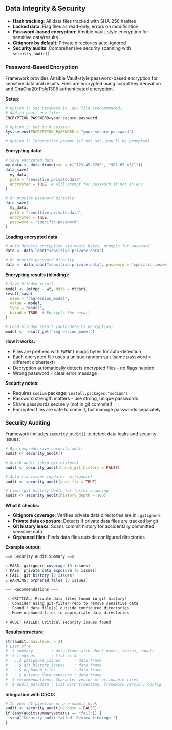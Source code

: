 ## Data Integrity & Security

- **Hash tracking**: All data files tracked with SHA-256 hashes
- **Locked data**: Flag files as read-only, errors on modification
- **Password-based encryption**: Ansible Vault-style encryption for sensitive data/results
- **Gitignore by default**: Private directories auto-ignored
- **Security audits**: Comprehensive security scanning with `security_audit()`

### Password-Based Encryption

Framework provides Ansible Vault-style password-based encryption for sensitive data and results. Files are encrypted using scrypt key derivation and ChaCha20-Poly1305 authenticated encryption.

**Setup:**

```r
# Option 1: Set password in .env file (recommended)
# Add to your .env file:
ENCRYPTION_PASSWORD=your-secure-password

# Option 2: Set in R session
Sys.setenv(ENCRYPTION_PASSWORD = "your-secure-password")

# Option 3: Interactive prompt (if not set, you'll be prompted)
```

**Encrypting data:**

```r
# Save encrypted data
my_data <- data.frame(ssn = c("123-45-6789", "987-65-4321"))
data_save(
  my_data,
  path = "sensitive.private.data",
  encrypted = TRUE  # Will prompt for password if not in env
)

# Or provide password directly
data_save(
  my_data,
  path = "sensitive.private.data",
  encrypted = TRUE,
  password = "specific-password"
)
```

**Loading encrypted data:**

```r
# Auto-detects encryption via magic bytes, prompts for password
data <- data_load("sensitive.private.data")

# Or provide password directly
data <- data_load("sensitive.private.data", password = "specific-password")
```

**Encrypting results (blinding):**

```r
# Save blinded result
model <- lm(mpg ~ wt, data = mtcars)
result_save(
  name = "regression_model",
  value = model,
  type = "model",
  blind = TRUE  # Encrypts the result
)

# Load blinded result (auto-detects encryption)
model <- result_get("regression_model")
```

**How it works:**
- Files are prefixed with `FWENC1` magic bytes for auto-detection
- Each encrypted file uses a unique random salt (same password = different ciphertext)
- Decryption automatically detects encrypted files - no flags needed
- Wrong password = clear error message

**Security notes:**
- Requires `sodium` package: `install.packages("sodium")`
- Password strength matters - use strong, unique passwords
- Share passwords securely (not in git commits!)
- Encrypted files are safe to commit, but manage passwords separately

### Security Auditing

Framework includes `security_audit()` to detect data leaks and security issues:

```r
# Run comprehensive security audit
audit <- security_audit()

# Quick audit (skip git history)
audit <- security_audit(check_git_history = FALSE)

# Auto-fix issues (updates .gitignore)
audit <- security_audit(auto_fix = TRUE)

# Limit git history depth for faster scanning
audit <- security_audit(history_depth = 100)
```

**What it checks:**
- **Gitignore coverage**: Verifies private data directories are in `.gitignore`
- **Private data exposure**: Detects if private data files are tracked by git
- **Git history leaks**: Scans commit history for accidentally committed sensitive data
- **Orphaned files**: Finds data files outside configured directories

**Example output:**
```r
=== Security Audit Summary ===

✓ PASS: gitignore coverage (0 issues)
✓ PASS: private data exposure (0 issues)
✗ FAIL: git history (2 issues)
⚠ WARNING: orphaned files (3 issues)

=== Recommendations ===

 : CRITICAL: Private data files found in git history!
 : Consider using git-filter-repo to remove sensitive data
 : Found 3 data file(s) outside configured directories
 : Move orphaned files to appropriate data directories

✗ AUDIT FAILED: Critical security issues found
```

**Results structure:**
```r
str(audit, max.level = 2)
# List of 4
#  $ summary        : data.frame with check names, status, counts
#  $ findings       : List of 4
#   ..$ gitignore_issues      : data.frame
#   ..$ git_history_issues    : data.frame
#   ..$ orphaned_files        : data.frame
#   ..$ private_data_exposure : data.frame
#  $ recommendations: Character vector of actionable fixes
#  $ audit_metadata : List with timestamp, framework version, config
```

**Integration with CI/CD:**
```r
# In your CI pipeline or pre-commit hook
audit <- security_audit(verbose = FALSE)
if (any(audit$summary$status == "fail")) {
  stop("Security audit failed! Review findings.")
}
```
